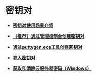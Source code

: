 # 密钥对<a name="ecs_13_0200"></a>

-   **[密钥对使用场景介绍](密钥对使用场景介绍.md)**  

-   **[（推荐）通过管理控制台创建密钥对](（推荐）通过管理控制台创建密钥对.md)**  

-   **[通过puttygen.exe工具创建密钥对](通过puttygen-exe工具创建密钥对.md)**  

-   **[导入密钥对](导入密钥对.md)**  

-   **[获取和清除云服务器密码（Windows）](获取和清除云服务器密码（Windows）.md)**  


